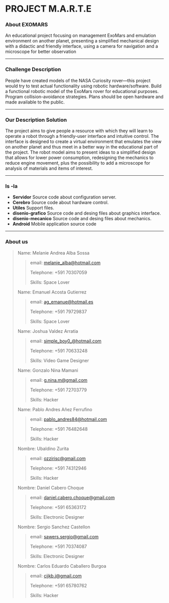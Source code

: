 # PROJECT M.A.R.T.E #

### About EXOMARS  ###

An educational project focusing on management ExoMars and emulation environment on another planet, presenting a simplified mechanical design with a didactic and friendly interface, using a camera for navigation and a microscope for better observation 
***
### Challenge Description ###

People have created models of the NASA Curiosity rover—this project would try to test actual functionality using robotic hardware/software. Build a functional robotic model of the ExoMars rover for educational purposes. Program collision-avoidance strategies. Plans should be open hardware and made available to the public.

***
### Our Description Solution ###
The project aims to give people a resource with which they will learn to operate a robot through a friendly-user interface and intuitive control. The interface is designed to create a virtual environment that emulates the view on another planet and thus meet in a better way in the educational part of the project. The robot model aims to present ideas to a simplified design that allows for lower power consumption, redesigning the mechanics to reduce engine movement, plus the possibility to add a microscope for analysis of materials and items of interest.

***
### ls -la ###
+ **Servidor**  Source code about configuration server.
+ **Cerebro**   Source code about hardware control.
+ **Utiles**    Support files.
+ **disenio-grafico** Source code and desing files about graphics interface.
+ **disenio-mecanico** Source code and desing files about mechanics.
+ **Android**  Mobile application source code 

***
### About us ###

> Name: Melanie Andrea Alba Sossa
> > email: melanie_alba@hotmail.com
> >
> > Telephone: +591 70307059
> >
> > Skills: Space Lover
>
> Name: Emanuel Acosta Gutierrez
> > email: ag_emanue@hotmail.es
> >
> > Telephone: +591 79729837
> >
> > Skills: Space Lover
> 
> Name: Joshua Valdez Arratia  
> > email: simple_boy0_@hotmail.com
> >
> > Telephone: +591 70633248
> >
> > Skills: Video Game Designer
>
> Name: Gonzalo Nina Mamani
> > email: g.nina.m@gmail.com
> >
> > Telephone: +591 72703779
> >
> > Skills: Hacker
>
> Name: Pablo Andres Añez Ferrufino
> > email: pablo_andres84@hotmail.com
> >
> > Telephone: +591 76482648
> >
> > Skills: Hacker
>
> Nombre: Ubaldino Zurita 
> > email: ozzirisc@gmail.com
> >
> > Telephone: +591 74312946
> >
> > Skills: Hacker
>
> Nombre: Daniel Cabero Choque
> > email: daniel.cabero.choque@gmail.com
> >
> > Telephone: +591 65363172
> >
> > Skills: Electronic Designer
>
> Nombre: Sergio Sanchez Castellon
> > email: sawers.sergio@gmail.com
> >
> > Telephone: +591 70374087
> >
> > Skills: Electronic Designer
>
> Nombre: Carlos Eduardo Caballero Burgoa
> > email: cijkb.j@gmail.com
> >
> > Telephone: +591 65780762
> >
> > Skills: Hacker
